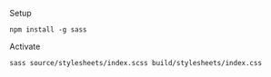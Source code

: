 Setup

```npm install -g sass```

Activate

``` sass source/stylesheets/index.scss build/stylesheets/index.css ```